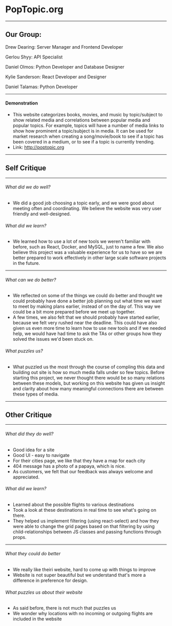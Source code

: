 ﻿# PopTopic.org

---

## Our Group:

Drew Dearing: Server Manager and Frontend Developer

Gerlou Shyy: API Specialist

Daniel Olmos: Python Developer and Database Designer

Kylie Sanderson: React Developer and Designer

Daniel Talamas: Python Developer

---

#### Demonstration

* This website categorizes books, movies, and music by topic/subject to show related media and correlations between popular media and popular topics. For example, topics will have a number of media links to show how prominent a topic/subject is in media. It can be used for market research when creating a song/movie/book to see if a topic has been covered in a medium, or to see if a topic is currently trending. 
* Link: http://poptopic.org

---

## Self Critique

---

###### What did we do well?

* We did a good job choosing a topic early, and we were good about meeting often and coordinating. We believe the website was very user friendly and well-designed.

###### What did we learn?

* We learned how to use a lot of new tools we weren't familiar with before, such as React, Docker, and MySQL, just to name a few. We also believe this project was a valuable experience for us to have so we are better prepared to work effectively in other large scale software projects in the future.

---

###### What can we do better?

* We reflected on some of the things we could do better and thought we could probably have done a better job planning out what time we want to meet by making plans earlier, instead of on the day of. This way we could be a bit more prepared before we meet up together. 
* A few times, we also felt that we should probably have started earlier, because we felt very rushed near the deadline. This could have also given us even more time to learn how to use new tools and if we needed help, we would have had time to ask the TAs or other groups how they solved the issues we'd been stuck on.

###### What puzzles us?

* What puzzled us the most through the course of compling this data and building out site is how so much media falls under so few topics. Before starting this project, we never thought there would be so many relations between these models, but working on this website has given us insight and clarity about how many meaningful connections there are between these types of media.

---

## Other Critique

---

###### What did they do well?

* Good idea for a site
* Good UI - easy to navigate
* For their cities page, we like that they have a map for each city
* 404 message has a photo of a papaya, which is nice. 
* As customers, we felt that our feedback was always welcome and appreciated.

###### What did we learn?

* Learned about the possible flights to various destinations
* Took a look at these destinations in real time to see what's going on there. 
* They helped us implement filtering (using react-select) and how they were able to change the grid pages based on that filtering by using child-relationships between JS classes and passing functions through props.

---

###### What they could do better

* We really like theiri website, hard to come up with things to improve
* Website is not super beautiful but we understand that's more a difference in preference for design.

###### What puzzles us about their website

* As said before, there is not much that puzzles us
* We wonder why locations with no incoming or outgoing flights are included in the website
